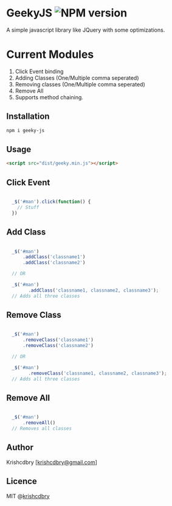 # GeekyJS ![NPM version](https://img.shields.io/npm/v/geeky-js.svg)
A simple javascript library like JQuery with some optimizations.

# Current Modules
1. Click Event binding
2. Adding Classes (One/Multiple comma seperated)
3. Removing classes (One/Multiple comma seperated)
4. Remove All
5. Supports method chaining.

## Installation

```bash
npm i geeky-js
```

## Usage
```HTML
<script src="dist/geeky.min.js"></script>
```

## Click Event

```javascript

  _$('#man').click(function() {
    // Stuff
  })

```

## Add Class
```javascript

  _$('#man')
      .addClass('classname1')
      .addClass('classname2')

  // OR

  _$('#man')
        .addClass('classname1, classname2, classname3');
  // Adds all three classes      
```

## Remove Class
```javascript

  _$('#man')
      .removeClass('classname1')
      .removeClass('classname2')

  // OR

  _$('#man')
        .removeClass('classname1, classname2, classname3');
  // Adds all three classes      
```

## Remove All
```javascript

  _$('#man')
      .removeAll()
  // Removes all classes      
```

## Author
Krishcdbry [krishcdbry@gmail.com]

## Licence
MIT @[krishcdbry](krishcdbry.com)
